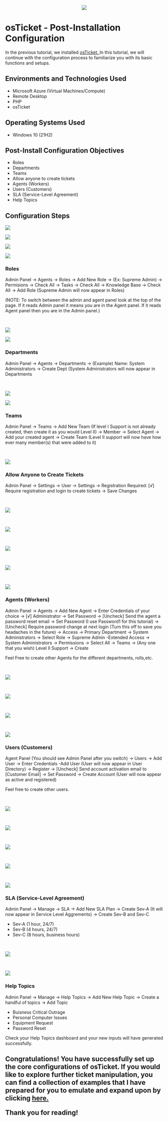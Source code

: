 <p align="center">
<img src="https://i.imgur.com/Xhzke3A.png"
</p>

<h1>osTicket - Post-Installation Configuration</h1>
In the previous tutorial, we installed <a href="https://github.com/NicholasToon/osticket-prereqs"> osTicket. </a> In this tutorial, we will continue with the configuration process to familiarize you with its basic functions and setups.<br />

 <h2>Environments and Technologies Used</h2>

- Microsoft Azure (Virtual Machines/Compute)
- Remote Desktop
- PHP
- osTicket

<h2>Operating Systems Used </h2>

- Windows 10</b> (21H2)

<h2>Post-Install Configuration Objectives</h2>

- Roles
- Departments
- Teams
- Allow anyone to create tickets
- Agents (Workers)
- Users (Customers)
- SLA (Service-Level Agreement)
- Help Topics

<h2>Configuration Steps</h2>

<p>
<img src="https://i.imgur.com/ideOqQG.png"/>
</p>
<p>
 
 <p>
<img src="https://i.imgur.com/hX3FO3D.png"/>
</p>
<p>
 
 <p>
<img src="https://i.imgur.com/62E0h6d.png"/>
</p>
<p>
 
 <p>
<img src="https://i.imgur.com/oJozv09.png"/>
</p>
<p>
 
<h3> Roles </h3>

Admin Panel -> Agents -> Roles -> Add New Role -> (Ex: Supreme Admin) -> Permisions -> Check All -> Tasks -> Check All -> Knowledge Base -> Check All -> Add Role (Supreme Admin will now appear in Roles)

(NOTE: To switch between the admin and agent panel look at the top of the page. If it reads Admin panel it means you are in the Agent panel. If it reads Agent panel then you are in the Admin panel.)

</p>
<br />

<p>
<img src="https://i.imgur.com/UPmyOMv.png"/>
</p>
<p>
 
 <p>
<img src="https://i.imgur.com/9Bh6r4a.png"/>
</p>
<p>
 
<h3> Departments </h3>
Admin Panel -> Agents -> Departments -> (Example) Name: System Administrators -> Create Dept (System Administrators will now appear in Departments 
</p>
<br />

<p>
<img src="https://i.imgur.com/mzBZR3C.png"/>
</p>
<p>

 <p>
<img src="https://i.imgur.com/r6tuQCl.png"/>
</p>
<p>
 
<h3> Teams </h3>

Admin Panel -> Teams -> Add New Team (If level I Support is not already created, then create it as you would Level II) -> Member -> Select Agent -> Add your created agent -> Create Team (Level II support will now have how ever many member(s) that were added to it)

</p>
<br />

<p>
<img src="https://i.imgur.com/ehfmvXL.png"/>
</p>
<p>
 
<h3> Allow Anyone to Create Tickets </h3>

Admin Panel -> Settings -> User -> Settings -> Registration Required: [√] Require registration and login to create tickets -> Save Changes

</p>
<br /><p>
<img src="https://i.imgur.com/MaxNrRg.png" />
</p>
<p>
 
 </p>
<br /><p>
<img src="https://i.imgur.com/yR5OO9T.png" />
</p>
<p>
 
 </p>
<br /><p>
<img src="https://i.imgur.com/bINkpDK.png" />
</p>
<p>
 
  </p>
<br /><p>
<img src="https://i.imgur.com/HepBntY.png" />
</p>
<p>
 
  </p>
<br /><p>
<img src="https://i.imgur.com/6Pqqjcl.png" />
</p>
<p>
 
 
<h3> Agents (Workers) </h3>
Admin Panel -> Agents -> Add New Agent -> Enter Credentials of your choice -> [√] Administrator -> Set Password -> [Uncheck] Send the agent a password reset email -> Set Password (I use Password1 for this tutorial) -> [Uncheck] Require password change at next login (Turn this off to save you headaches in the future) -> Access -> Primary Department -> System Administrators -> Select Role -> Supreme Admin -Extended Access -> System Administrators -> Permissions -> Select All -> Teams -> (Any one that you wish) Level II Support -> Create

Feel Free to create other Agents for the different departments, rolls,etc.


</p>
<br /><p>
<img src="https://i.imgur.com/GYkqc44.png"/>
</p>
<p>
 
 </p>
<br /><p>
<img src="https://i.imgur.com/gJ0YcAw.png"/>
</p>
<p>
 
 </p>
<br /><p>
<img src="https://i.imgur.com/xC77bbE.png"/>
</p>
<p>
 
  </p>
<br /><p>
<img src="https://i.imgur.com/adGTJys.png"/>
</p>
<p>
 
<h3> Users (Customers) </h3>

Agent Panel (You should see Admin Panel after you switch) -> Users -> Add User -> Enter Credentials -Add User (User will now appear in User Directory) -> Register -> [Uncheck] Send account activation email to [Customer Email] -> Set Password -> Create Account (User will now appear as active and registered)

Feel free to create other users.

</p>
<br /><p>
<img src="https://i.imgur.com/Pb3PMRU.png"/>
</p>
<p>

 </p>
<br /><p>
<img src="https://i.imgur.com/HXrYPiL.png"/>
</p>
<p>
 
 </p>
<br /><p>
<img src="https://i.imgur.com/uLhLnQS.png"/>
</p>
<p>
 
 </p>
<br /><p>
<img src="https://i.imgur.com/7JpaiWW.png"/>
</p>
<p>
 
 </p>
<br /><p>
<img src="https://i.imgur.com/E2mitYE.png"/>
</p>
<p>
 <h3> SLA (Service-Level Agreement) </h3>
 
 Admin Panel -> Manage -> SLA -> Add New SLA Plan -> Create Sev-A (It will now appear in Service Level Aggrements) -> Create Sev-B and Sev-C
  - Sev-A (1 hour, 24/7)
  - Sev-B (4 hours, 24/7)
  - Sev-C (8 hours, business hours)
 
</p>
<br /><p>
<img src="https://i.imgur.com/WvOU9q6.png"/>
</p>
<p>
 
</p>
<br /><p>
<img src="https://i.imgur.com/s4YPIi5.png"/>
</p>
<p>
 
<h3> Help Topics </h3>

Admin Panel -> Manage -> Help Topics -> Add New Help Topic -> Create a handful of topics -> Add Topic

- Buisness Critical Outrage
- Personal Computer Issues 
- Equipment Request 
- Password Reset

Check your Help Topics dashboard and your new inputs will have generated successfully.
 
<h2> Congratulations! You have successfully set up the core configurations of osTicket. If you would like to explore further ticket manipulation, you can find a collection of examples that I have prepared for you to emulate and expand upon by clicking <a href=https://github.com/NicholasToon/osTicket-Ticket-Lifetime-Examples > here. </a>
 
Thank you for reading!
